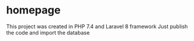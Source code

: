 # homepage
This project was created in PHP 7.4 and Laravel 8 framework
Just publish the code and import the database
